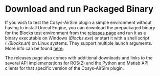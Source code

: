 # Download and run Packaged Binary

If you wish to test the Cosys-AirSim plugin a simple environment without having to install Unreal Engine, you can download the prepackaged binary for the Blocks test environment from the [releases page](https://github.com/Cosys-Lab/Cosys-AirSim/releases) and run it as a binary executable on Windows (_Blocks.exe_) or start it with a shell script (_./Blocks.sh_) on Linux systems.
They support multiple launch arguments. More info can be found [here](https://dev.epicgames.com/documentation/en-us/unreal-engine/command-line-arguments-in-unreal-engine?application_version=5.6).

The releases page also comes with additional downloads and links to the several API implementations for ROS(2) and the Python and Matlab API clients for that specific version of the Cosys-AirSim plugin.

